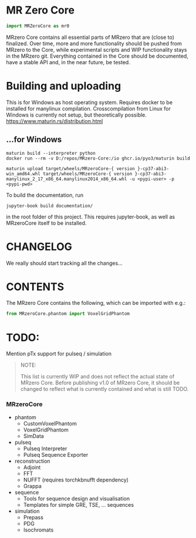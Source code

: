 # MR Zero Core
```python
import MRZeroCore as mr0
```


MRzero Core contains all essential parts of MRzero that are (close to) finalized.
Over time, more and more functionality should be pushed from MRzero to the Core,
while experimental scripts and WIP functionality stays in the MRzero git.
Everything contained in the Core should be documented, have a stable API and,
in the near future, be tested.

# Building and uploading
This is for Windows as host operating system. Requires docker to be installed
for manylinux compilation. Crosscompilation from Linux for Windows is currently
not setup, but theoretically possible. https://www.maturin.rs/distribution.html

## ...for Windows
```
maturin build --interpreter python
docker run --rm -v D:/repos/MRzero-Core:/io ghcr.io/pyo3/maturin build

maturin upload target/wheels/MRzeroCore-{ version }-cp37-abi3-win_amd64.whl target/wheels/MRzeroCore-{ version }-cp37-abi3-manylinux_2_17_x86_64.manylinux2014_x86_64.whl -u <pypi-user> -p <pypi-pwd>
```

To build the documentation, run
```
jupyter-book build documentation/
```
in the root folder of this project. This requires jupyter-book, as well as MRzeroCore itself to be installed.


# CHANGELOG

We really should start tracking all the changes...

# CONTENTS

The MRzero Core contains the following, which can be imported with e.g.:
```python
from MRzeroCore.phantom import VoxelGridPhantom
```

# TODO:
Mention pTx support for pulseq / simulation

> NOTE:
>
> This list is currently WIP and does not reflect the actual state of MRzero Core.
> Before publishing v1.0 of MRzero Core, it should be changed to reflect what is
> currently contained and what is still TODO.

### MRzeroCore
- phantom
    - CustomVoxelPhantom
    - VoxelGridPhantom
    - SimData
- pulseq
    - Pulseq Interpreter
    - Pulseq Sequence Exporter
- reconstruction
    - Adjoint
    - FFT
    - NUFFT (requires torchkbnufft dependency)
    - Grappa
- sequence
    - Tools for sequence design and visualisation
    - Templates for simple GRE, TSE, ... sequences
- simulation
    - Prepass
    - PDG
    - Isochromats

